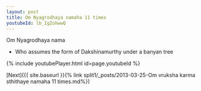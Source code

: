 ```yaml
---
layout: post
title: Om Nyagrodhaya namaha 11 times
youtubeId: lb_IgZohwwQ
---
```

 
 
Om Nyagrodhaya nama 
 
 -  Who assumes the form of Dakshinamurthy   under a banyan tree 
 
  
 
  
 
 
 
 
 
 


{% include youtubePlayer.html id=page.youtubeId %}
 
[Next]({{ site.baseurl }}{% link  split1/_posts/2013-03-25-Om vruksha karma sthithaye namaha 11 times.md%})
 
